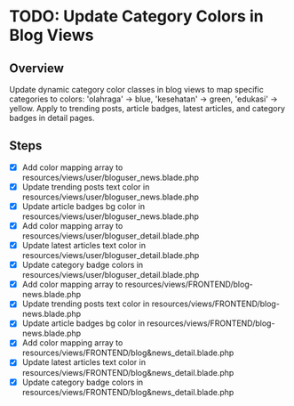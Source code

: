 # TODO: Update Category Colors in Blog Views

## Overview
Update dynamic category color classes in blog views to map specific categories to colors: 'olahraga' -> blue, 'kesehatan' -> green, 'edukasi' -> yellow. Apply to trending posts, article badges, latest articles, and category badges in detail pages.

## Steps
- [x] Add color mapping array to resources/views/user/bloguser_news.blade.php
- [x] Update trending posts text color in resources/views/user/bloguser_news.blade.php
- [x] Update article badges bg color in resources/views/user/bloguser_news.blade.php
- [x] Add color mapping array to resources/views/user/bloguser_detail.blade.php
- [x] Update latest articles text color in resources/views/user/bloguser_detail.blade.php
- [x] Update category badge colors in resources/views/user/bloguser_detail.blade.php
- [x] Add color mapping array to resources/views/FRONTEND/blog-news.blade.php
- [x] Update trending posts text color in resources/views/FRONTEND/blog-news.blade.php
- [x] Update article badges bg color in resources/views/FRONTEND/blog-news.blade.php
- [x] Add color mapping array to resources/views/FRONTEND/blog&news_detail.blade.php
- [x] Update latest articles text color in resources/views/FRONTEND/blog&news_detail.blade.php
- [x] Update category badge colors in resources/views/FRONTEND/blog&news_detail.blade.php
